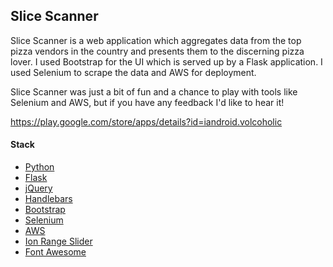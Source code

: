 ## Slice Scanner

Slice Scanner is a web application which aggregates data from the top pizza vendors in the country and presents them to the discerning pizza lover.
I used Bootstrap for the UI which is served up by a Flask application. I used Selenium to scrape the data and AWS for deployment.

Slice Scanner was just a bit of fun and a chance to play with tools like Selenium and AWS, but if you have any feedback I'd like to hear it!

https://play.google.com/store/apps/details?id=iandroid.volcoholic

#### Stack

* [Python](https://www.python.org/)
* [Flask](http://flask.pocoo.org/)
* [jQuery](http://jquery.com/)
* [Handlebars](http://handlebarsjs.com/)
* [Bootstrap](http://getbootstrap.com/)
* [Selenium](http://www.seleniumhq.org/)
* [AWS](http://aws.amazon.com/)
* [Ion Range Slider](http://ionden.com/a/plugins/ion.rangeSlider/en.html)
* [Font Awesome](http://fontawesome.io/)
